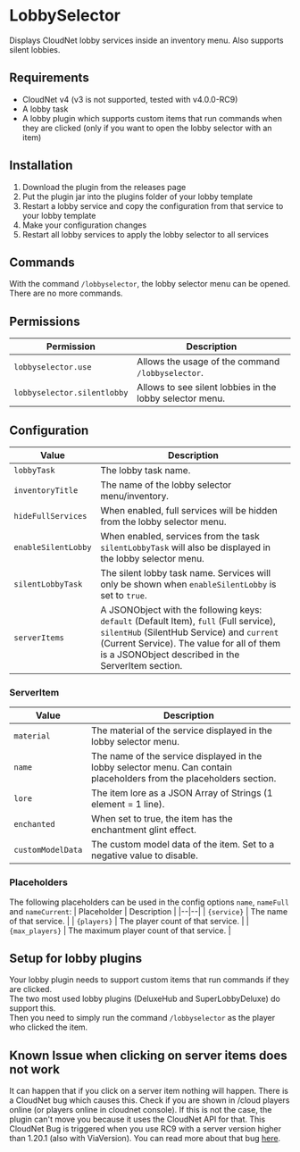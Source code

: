 # LobbySelector
Displays CloudNet lobby services inside an inventory menu. Also supports silent lobbies.

## Requirements
- CloudNet v4 (v3 is not supported, tested with v4.0.0-RC9)
- A lobby task
- A lobby plugin which supports custom items that run commands when they are clicked (only if you want to open the lobby selector with an item)

## Installation
1. Download the plugin from the releases page
2. Put the plugin jar into the plugins folder of your lobby template
3. Restart a lobby service and copy the configuration from that service to your lobby template
4. Make your configuration changes
5. Restart all lobby services to apply the lobby selector to all services

## Commands
With the command `/lobbyselector`, the lobby selector menu can be opened.  There are no more commands.

## Permissions
| Permission | Description |
|--|--|
| `lobbyselector.use` | Allows the usage of the command `/lobbyselector`. |
| `lobbyselector.silentlobby` | Allows to see silent lobbies in the lobby selector menu. |

## Configuration
| Value | Description |
|--|--|
| `lobbyTask`         | The lobby task name.                                                                                                                                                                                                                   |
| `inventoryTitle`    | The name of the lobby selector menu/inventory.                                                                                                                                                                                         |
| `hideFullServices`  | When enabled, full services will be hidden from the lobby selector menu.                                                                                                                                                               |
| `enableSilentLobby` | When enabled, services from the task `silentLobbyTask` will also be displayed in the lobby selector menu.                                                                                                                              |
| `silentLobbyTask`   | The silent lobby task name. Services will only be shown when `enableSilentLobby` is set to `true`.                                                                                                                                     |
| `serverItems`       | A JSONObject with the following keys: `default` (Default Item), `full` (Full service), `silentHub` (SilentHub Service) and `current` (Current Service). The value for all of them is a JSONObject described in the ServerItem section. |

### ServerItem
| Value | Description |
|--|--|
| `material`        | The material of the service displayed in the lobby selector menu.                                                     |
| `name`            | The name of the service displayed in the lobby selector menu. Can contain placeholders from the placeholders section. |
| `lore`            | The item lore as a JSON Array of Strings (1 element = 1 line).                                                        |
| `enchanted`       | When set to true, the item has the enchantment glint effect.                                                          |
| `customModelData` | The custom model data of the item. Set to a negative value to disable.                                                |

### Placeholders
The following placeholders can be used in the config options `name`, `nameFull` and `nameCurrent`:
| Placeholder | Description |
|--|--|
| `{service}` | The name of that service. |
| `{players}` | The player count of that service. |
| `{max_players}` | The maximum player count of that service. |

## Setup for lobby plugins
Your lobby plugin needs to support custom items that run commands if they are clicked.  
The two most used lobby plugins (DeluxeHub and SuperLobbyDeluxe) do support this.  
Then you need to simply run the command `/lobbyselector` as the player who clicked the item.

## Known Issue when clicking on server items does not work
It can happen that if you click on a server item nothing will happen.
There is a CloudNet bug which causes this. Check if you are shown in /cloud players online (or players online in cloudnet console).
If this is not the case, the plugin can't move you because it uses the CloudNet API for that.
This CloudNet Bug is triggered when you use RC9 with a server version higher than 1.20.1 (also with ViaVersion).
You can read more about that bug [here](https://github.com/CloudNetService/CloudNet-v3/issues/1310).

